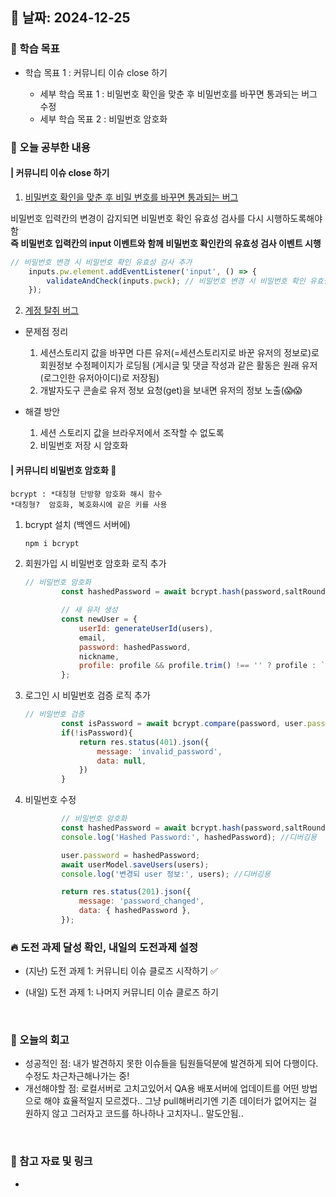 ## 📅 날짜: 2024-12-25


### 💬 학습 목표
- 학습 목표 1 : 커뮤니티 이슈 close 하기

    - 세부 학습 목표 1 : 비밀번호 확인을 맞춘 후 비밀번호를 바꾸면 통과되는 버그 수정
    - 세부 학습 목표 2 : 비밀번호 암호화


### 📒 오늘 공부한 내용
#### | 커뮤니티 이슈 close 하기

1. [비밀번호 확인을 맞춘 후 비밀 번호를 바꾸면 통과되는 버그](https://github.com/100-hours-a-week/2-siena-eom-community-fe-1/issues/10)

비밀번호 입력칸의 변경이 감지되면 비밀번호 확인 유효성 검사를 다시 시행하도록해야함 <br/>
**즉 비밀번호 입력칸의 input 이벤트와 함께 비밀번호 확인칸의 유효성 검사 이벤트 시행**

```javascript
// 비밀번호 변경 시 비밀번호 확인 유효성 검사 추가
    inputs.pw.element.addEventListener('input', () => {
        validateAndCheck(inputs.pwck); // 비밀번호 변경 시 비밀번호 확인 유효성 검사를 다시 수행
    });
```

2. [계정 탈취 버그](https://github.com/100-hours-a-week/2-siena-eom-community-fe-1/issues/11)

- 문제점 정리
    1. 세션스토리지 값을 바꾸면 다른 유저(=세션스토리지로 바꾼 유저의 정보로)로 회원정보 수정페이지가 로딩됨
    (게시글 및 댓글 작성과 같은 활동은 원래 유저(로그인한 유저아이디)로 저장됨)
    2. 개발자도구 콘솔로 유저 정보 요청(get)을 보내면 유저의 정보 노출(😱😱

- 해결 방안
    1. 세션 스토리지 값을 브라우저에서 조작할 수 없도록
    2. 비밀번호 저장 시 암호화


#### | 커뮤니티 비밀번호 암호화 🔑
    bcrypt : *대칭형 단방향 암호화 해시 함수
    *대칭형?  암호화, 복호화시에 같은 키를 사용

1. bcrypt 설치 (백엔드 서버에)
    
    ```bash
    npm i bcrypt
    ```
    
2. 회원가입 시 비밀번호 암호화 로직 추가
    
    ```jsx
    // 비밀번호 암호화
            const hashedPassword = await bcrypt.hash(password,saltRounds);
    
            // 새 유저 생성
            const newUser = {
                userId: generateUserId(users),
                email,
                password: hashedPassword,
                nickname,
                profile: profile && profile.trim() !== '' ? profile : `${BASE_IP}/images/default-profile.png`, // 기본값 설정
            };
    ```
    
3. 로그인 시 비밀번호 검증 로직 추가
    
    ```jsx
    // 비밀번호 검증
            const isPassword = await bcrypt.compare(password, user.password)
            if(!isPassword){
                return res.status(401).json({
                    message: 'invalid_password',
                    data: null,
                })
            }
    ```

4. 비밀번호 수정
    
    ```jsx
          	// 비밀번호 암호화
            const hashedPassword = await bcrypt.hash(password,saltRounds);
            console.log('Hashed Password:', hashedPassword); //디버깅용
    
            user.password = hashedPassword;
            await userModel.saveUsers(users);
            console.log('변경되 user 정보:', users); //디버깅용
    
            return res.status(201).json({
                message: 'password_changed',
                data: { hashedPassword },
            });
    ```

### 🔥 도전 과제 달성 확인, 내일의 도전과제 설정
- (지난) 도전 과제 1: 커뮤니티 이슈 클로즈 시작하기 ✅

- (내일) 도전 과제 1: 나머지 커뮤니티 이슈 클로즈 하기

<br/>

### 💭 오늘의 회고
- 성공적인 점: 내가 발견하지 못한 이슈들을 팀원들덕분에 발견하게 되어 다행이다. 수정도 차근차근해나가는 중! <br/>
- 개선해야할 점: 로컬서버로 고치고있어서 QA용 배포서버에 업데이트를 어떤 방법으로 해야 효율적일지 모르겠다.. 그냥 pull해버리기엔 기존 데이터가 없어지는 걸 원하지 않고 그러자고 코드를 하나하나 고치자니.. 말도안됨.. <br/>

<br/>

### 📁 참고 자료 및 링크
- 